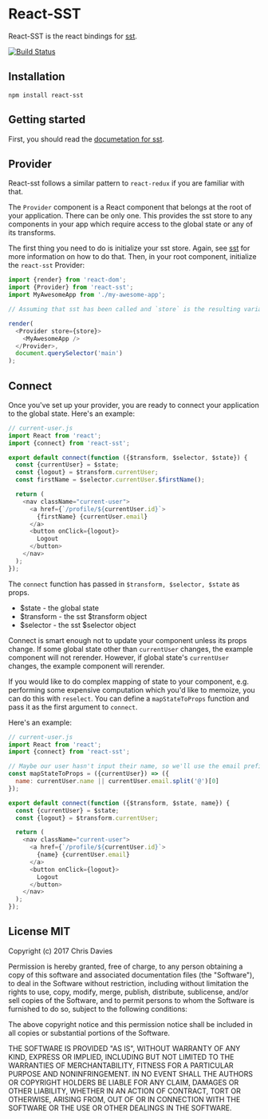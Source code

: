 # React-SST

React-SST is the react bindings for [sst](https://github.com/chrisdavies/sst).

[![Build Status](https://travis-ci.org/chrisdavies/react-sst.svg?branch=master)](https://travis-ci.org/chrisdavies/react-sst)

## Installation

`npm install react-sst`

## Getting started

First, you should read the [documetation for sst](https://github.com/chrisdavies/sst).

## Provider

React-sst follows a similar pattern to `react-redux` if you are familiar with that.

The `Provider` component is a React component that belongs at the root of your application. There
can be only one. This provides the sst store to any components in your app which require access
to the global state or any of its transforms.

The first thing you need to do is initialize your sst store. Again, see [sst](https://github.com/chrisdavies/sst)
for more information on how to do that. Then, in your root component, initialize the `react-sst` Provider:

```js
import {render} from 'react-dom';
import {Provider} from 'react-sst';
import MyAwesomeApp from './my-awesome-app';

// Assuming that sst has been called and `store` is the resulting variable name

render(
  <Provider store={store}>
    <MyAwesomeApp />
  </Provider>,
  document.querySelector('main')
);
```

## Connect

Once you've set up your provider, you are ready to connect your application to the global state.
Here's an example:

```js
// current-user.js
import React from 'react';
import {connect} from 'react-sst';

export default connect(function ({$transform, $selector, $state}) {
  const {currentUser} = $state;
  const {logout} = $transform.currentUser;
  const firstName = $selector.currentUser.$firstName();

  return (
    <nav className="current-user">
      <a href={`/profile/${currentUser.id}`>
        {firstName} {currentUser.email}
      </a>
      <button onClick={logout}>
        Logout
      </button>
    </nav>
  );
});
```

The `connect` function has passed in `$transform, $selector, $state` as props.

- $state - the global state
- $transform - the sst $transform object
- $selector - the sst $selector object

Connect is smart enough not to update your component unless its props change. If some
global state other than `currentUser` changes, the example component will not rerender.
However, if global state's `currentUser` changes, the example component will rerender.

If you would like to do complex mapping of state to your component, e.g. performing some
expensive computation which you'd like to memoize, you can do this with `reselect`. You can
define a `mapStateToProps` function and pass it as the first argument to `connect`.

Here's an example:

```js
// current-user.js
import React from 'react';
import {connect} from 'react-sst';

// Maybe our user hasn't input their name, so we'll use the email prefix in that case
const mapStateToProps = ({currentUser}) => ({
  name: currentUser.name || currentUser.email.split('@')[0]
});

export default connect(function ({$transform, $state, name}) {
  const {currentUser} = $state;
  const {logout} = $transform.currentUser;

  return (
    <nav className="current-user">
      <a href={`/profile/${currentUser.id}`>
        {name} {currentUser.email}
      </a>
      <button onClick={logout}>
        Logout
      </button>
    </nav>
  );
});
```


## License MIT

Copyright (c) 2017 Chris Davies

Permission is hereby granted, free of charge, to any person obtaining a copy of this software and associated documentation files (the "Software"), to deal in the Software without restriction, including without limitation the rights to use, copy, modify, merge, publish, distribute, sublicense, and/or sell copies of the Software, and to permit persons to whom the Software is furnished to do so, subject to the following conditions:

The above copyright notice and this permission notice shall be included in all copies or substantial portions of the Software.

THE SOFTWARE IS PROVIDED "AS IS", WITHOUT WARRANTY OF ANY KIND, EXPRESS OR IMPLIED, INCLUDING BUT NOT LIMITED TO THE WARRANTIES OF MERCHANTABILITY, FITNESS FOR A PARTICULAR PURPOSE AND NONINFRINGEMENT. IN NO EVENT SHALL THE AUTHORS OR COPYRIGHT HOLDERS BE LIABLE FOR ANY CLAIM, DAMAGES OR OTHER LIABILITY, WHETHER IN AN ACTION OF CONTRACT, TORT OR OTHERWISE, ARISING FROM, OUT OF OR IN CONNECTION WITH THE SOFTWARE OR THE USE OR OTHER DEALINGS IN THE SOFTWARE.